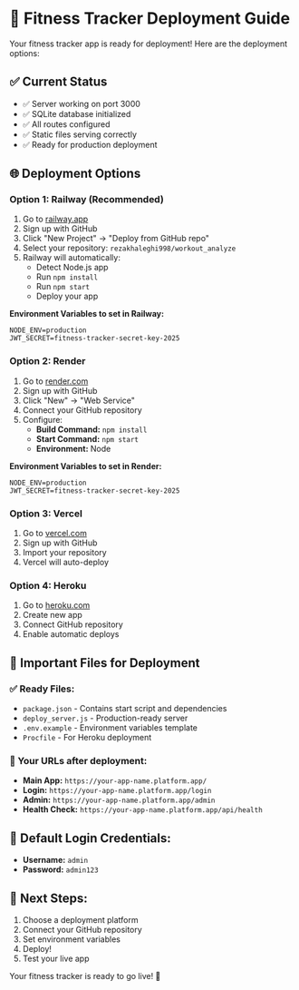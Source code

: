 # 🚀 Fitness Tracker Deployment Guide

Your fitness tracker app is ready for deployment! Here are the deployment options:

## ✅ Current Status
- ✅ Server working on port 3000
- ✅ SQLite database initialized
- ✅ All routes configured
- ✅ Static files serving correctly
- ✅ Ready for production deployment

## 🌐 Deployment Options

### Option 1: Railway (Recommended)
1. Go to [railway.app](https://railway.app)
2. Sign up with GitHub
3. Click "New Project" → "Deploy from GitHub repo"
4. Select your repository: `rezakhaleghi998/workout_analyze`
5. Railway will automatically:
   - Detect Node.js app
   - Run `npm install`
   - Run `npm start`
   - Deploy your app

**Environment Variables to set in Railway:**
```
NODE_ENV=production
JWT_SECRET=fitness-tracker-secret-key-2025
```

### Option 2: Render
1. Go to [render.com](https://render.com)
2. Sign up with GitHub
3. Click "New" → "Web Service"
4. Connect your GitHub repository
5. Configure:
   - **Build Command:** `npm install`
   - **Start Command:** `npm start`
   - **Environment:** Node

**Environment Variables to set in Render:**
```
NODE_ENV=production
JWT_SECRET=fitness-tracker-secret-key-2025
```

### Option 3: Vercel
1. Go to [vercel.com](https://vercel.com)
2. Sign up with GitHub
3. Import your repository
4. Vercel will auto-deploy

### Option 4: Heroku
1. Go to [heroku.com](https://heroku.com)
2. Create new app
3. Connect GitHub repository
4. Enable automatic deploys

## 🔧 Important Files for Deployment

### ✅ Ready Files:
- `package.json` - Contains start script and dependencies
- `deploy_server.js` - Production-ready server
- `.env.example` - Environment variables template
- `Procfile` - For Heroku deployment

### 📝 Your URLs after deployment:
- **Main App:** `https://your-app-name.platform.app/`
- **Login:** `https://your-app-name.platform.app/login`
- **Admin:** `https://your-app-name.platform.app/admin`
- **Health Check:** `https://your-app-name.platform.app/api/health`

## 🔐 Default Login Credentials:
- **Username:** `admin`
- **Password:** `admin123`

## 🎯 Next Steps:
1. Choose a deployment platform
2. Connect your GitHub repository
3. Set environment variables
4. Deploy!
5. Test your live app

Your fitness tracker is ready to go live! 🎉
